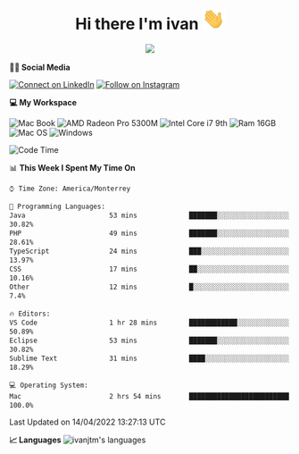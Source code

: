 <h1 align="center">Hi there I'm ivan <img src="https://raw.githubusercontent.com/ABSphreak/ABSphreak/master/gifs/Hi.gif" width="40px" /></h1>
<div align="center">
<img src="http://github-readme-streak-stats.herokuapp.com?user=ivanjtm&hide_border=true&background=00000000&border=FFFFFF00&sideNums=A8A8A8&sideLabels=A8A8A8&currStreakNum=FFC93C&dates=A8A8A8)](https://git.io/streak-stats"/>
</div>

**👦🏻 Social Media**

[![Connect on LinkedIn](https://img.shields.io/badge/LinkedIn-%230077B5.svg?&style=flat-square&logo=linkedin&logoColor=white)](https://www.linkedin.com/in/ivanjtm)
[![Follow on Instagram](https://img.shields.io/badge/Instagram-E4405F?style=flat-square&logo=instagram&logoColor=white)](https://www.instagram.com/ivanjtm)

**💻 My Workspace**

![Mac Book](https://img.shields.io/badge/Apple-MacBook_Pro_2019-999999?style=flat-square&logo=apple&logoColor=white)
![AMD Radeon Pro 5300M](https://img.shields.io/badge/AMD-Radeon_Pro_5300M-ED1C24?style=flat-square&logo=amd&logoColor=white)
![Intel Core i7 9th](https://img.shields.io/badge/Intel-Core_i7_9th-0071C5?style=flat-square&logo=intel&logoColor=white)
![Ram 16GB](https://img.shields.io/badge/RAM-16GB-230071C5?style=flat-square&logoColor=white)
![Mac OS](https://img.shields.io/badge/Mac%20OS-000000?style=flat-square&logo=apple&logoColor=white)
![Windows](https://img.shields.io/badge/Windows-0078D6?style=flat-square&logo=windows&logoColor=white)


<!--START_SECTION:waka-->
![Code Time](http://img.shields.io/badge/Code%20Time-655%20hrs%2031%20mins-blue)

📊 **This Week I Spent My Time On** 

```text
⌚︎ Time Zone: America/Monterrey

💬 Programming Languages: 
Java                     53 mins             ███████░░░░░░░░░░░░░░░░░░   30.82% 
PHP                      49 mins             ███████░░░░░░░░░░░░░░░░░░   28.61% 
TypeScript               24 mins             ███░░░░░░░░░░░░░░░░░░░░░░   13.97% 
CSS                      17 mins             ██░░░░░░░░░░░░░░░░░░░░░░░   10.16% 
Other                    12 mins             █░░░░░░░░░░░░░░░░░░░░░░░░   7.4%

🔥 Editors: 
VS Code                  1 hr 28 mins        ████████████░░░░░░░░░░░░░   50.89% 
Eclipse                  53 mins             ███████░░░░░░░░░░░░░░░░░░   30.82% 
Sublime Text             31 mins             ████░░░░░░░░░░░░░░░░░░░░░   18.29%

💻 Operating System: 
Mac                      2 hrs 54 mins       █████████████████████████   100.0%

```


 Last Updated on 14/04/2022 13:27:13 UTC
<!--END_SECTION:waka-->
**📈 Languages**
 ![ivanjtm's languages](https://wakatime.com/share/@ivanjtm/a32f83c6-d0c9-49a4-a5ae-d0440b950377.svg)
